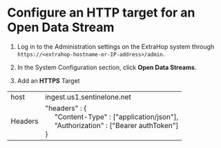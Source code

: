 # Configure an HTTP target for an Open Data Stream

1. Log in to the Administration settings on the ExtraHop system through `https://<extrahop-hostname-or-IP-address>/admin`.

2. In the System Configuration section, click **Open Data Streams**.

3. Add an **HTTPS** Target

|     |     |
| --- | --- |
| host  | ingest.us1.sentinelone.net    |
| Headers | "headers" : { <br> &nbsp;&nbsp;&nbsp;&nbsp;&nbsp;"Content-Type" : ["application/json"], <br> &nbsp;&nbsp;&nbsp;&nbsp;&nbsp;"Authorization" : ["Bearer  authToken"]<br>}    |